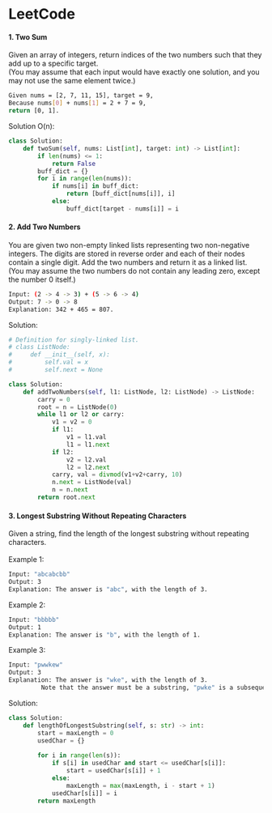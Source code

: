 # LeetCode
#### 1. Two Sum
Given an array of integers, return indices of the two numbers such that they add up to a specific target.<br>
(You may assume that each input would have exactly one solution, and you may not use the same element twice.)
```bash
Given nums = [2, 7, 11, 15], target = 9,
Because nums[0] + nums[1] = 2 + 7 = 9,
return [0, 1].
```
Solution O(n):
```python
class Solution:
    def twoSum(self, nums: List[int], target: int) -> List[int]:
        if len(nums) <= 1:
            return False
        buff_dict = {}
        for i in range(len(nums)):
            if nums[i] in buff_dict:
                return [buff_dict[nums[i]], i]
            else:
                buff_dict[target - nums[i]] = i
```
#### 2. Add Two Numbers
You are given two non-empty linked lists representing two non-negative integers. The digits are stored in reverse order and each of their nodes contain a single digit. Add the two numbers and return it as a linked list.<br>
(You may assume the two numbers do not contain any leading zero, except the number 0 itself.)
```bash
Input: (2 -> 4 -> 3) + (5 -> 6 -> 4)
Output: 7 -> 0 -> 8
Explanation: 342 + 465 = 807.
```
Solution:
```python
# Definition for singly-linked list.
# class ListNode:
#     def __init__(self, x):
#         self.val = x
#         self.next = None

class Solution:
    def addTwoNumbers(self, l1: ListNode, l2: ListNode) -> ListNode:
        carry = 0
        root = n = ListNode(0)
        while l1 or l2 or carry:
            v1 = v2 = 0
            if l1:
                v1 = l1.val
                l1 = l1.next
            if l2:
                v2 = l2.val
                l2 = l2.next
            carry, val = divmod(v1+v2+carry, 10)
            n.next = ListNode(val)
            n = n.next
        return root.next
```
#### 3. Longest Substring Without Repeating Characters
Given a string, find the length of the longest substring without repeating characters.<br><br>
Example 1:
```bash
Input: "abcabcbb"
Output: 3 
Explanation: The answer is "abc", with the length of 3. 
```
Example 2:
```bash
Input: "bbbbb"
Output: 1
Explanation: The answer is "b", with the length of 1.
```
Example 3:
```bash
Input: "pwwkew"
Output: 3
Explanation: The answer is "wke", with the length of 3. 
         Note that the answer must be a substring, "pwke" is a subsequence and not a substring.
```
Solution:
```python
class Solution:
    def lengthOfLongestSubstring(self, s: str) -> int:
        start = maxLength = 0
        usedChar = {}
        
        for i in range(len(s)):
            if s[i] in usedChar and start <= usedChar[s[i]]:
                start = usedChar[s[i]] + 1
            else:
                maxLength = max(maxLength, i - start + 1)
            usedChar[s[i]] = i
        return maxLength
```
